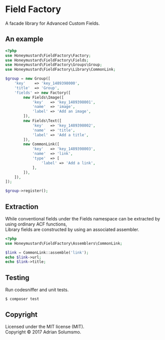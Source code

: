 # Field Factory

A facade library for Advanced Custom Fields.

## An example
```php
<?php
use Honeymustard\FieldFactory\Factory;
use Honeymustard\FieldFactory\Fields;
use Honeymustard\FieldFactory\Groups\Group;
use Honeymustard\FieldFactory\Library\CommonLink;

$group = new Group([
    'key'    => 'key_1489398000',
    'title'  => 'Group',
    'fields' => new Factory([
        new Fields\Image([
            'key'   => 'key_1489398001',
            'name'  => 'image',
            'label' => 'Add an image',
        ]),
        new Fields\Text([
            'key'   => 'key_1489398002',
            'name'  => 'title',
            'label' => 'Add a title',
        ]),
        new CommonLink([
            'key'   => 'key_1489398003',
            'name'  => 'link',
            'type'  => [
                'label' => 'Add a link',
            ],
        ]),
    ]),
]);

$group->register();
```

## Extraction
While conventional fields under the Fields namespace can be extracted by using ordinary ACF functions,  
Library fields are constructed by using an associated assembler.

```php
<?php
use Honeymustard\FieldFactory\Assemblers\CommonLink;

$link = CommonLink::assemble('link');
echo $link->url;
echo $link->title;
```

## Testing
Run codesniffer and unit tests.
```
$ composer test
```

## Copyright
Licensed under the MIT license (MIT).  
Copyright &copy; 2017 Adrian Solumsmo.
